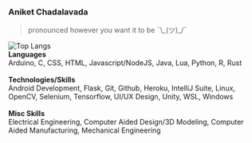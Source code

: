 ### Aniket Chadalavada

> pronounced however you want it to be ¯\\\_(ツ)_/¯

![Top Langs](https://github-readme-stats.vercel.app/api/top-langs/?username=ThatCrispyToast&langs_count=10&layout=compact&theme=dark&bg_color=0d1117&border_color=272c33)<br>
**Languages**<br>
Arduino, C, CSS, HTML, Javascript/NodeJS, Java, Lua, Python, R, Rust<br><br>
**Technologies/Skills**<br>
Android Development, Flask, Git, Github, Heroku, IntelliJ Suite,  Linux, OpenCV, Selenium, Tensorflow, UI/UX Design, Unity, WSL, Windows<br><br>
**Misc Skills**<br>
Electrical Engineering, Computer Aided Design/3D Modeling, Computer Aided Manufacturing, Mechanical Engineering
